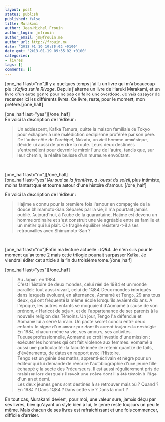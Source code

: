 ```yaml
---
layout: post
status: publish
published: false
title: Murakami
author: Jean-Michel Frouin
author_login: jmfrouin
author_email: jm@frouin.me
author_url: http://frouin.me
date: '2013-01-19 10:35:02 +0100'
date_gmt: '2013-01-19 09:35:02 +0100'
categories:
- livres
tags: []
comments: []
---
```

<p>[one_half last="no"]Il y a quelques temps j'ai lu un livre qui m'a beaucoup plu : <em>Kafka sur le Rivage</em>. Depuis j'alterne un livre de Haruki Murakami, et un livre d'un autre genre pour ne pas en faire une overdose. Je vais essayer de recenser ici les différents livres. Ce livre, reste, pour le moment, mon préféré.[/one_half]</p>
<!--more-->
<p>[one_half last="yes"]<a href="http://www.amazon.fr/Kafka-sur-rivage-Haruki-Murakami/dp/2264056169/"><img alt="" src="http://ecx.images-amazon.com/images/I/41lzuEDbgTL._AA160_.jpg" /></a>[/one_half]<br />
En voici la description de l'éditeur :</p>
<blockquote><p>Un adolescent, Kafka Tamura, quitte la maison familiale de Tokyo pour échapper à une malédiction oedipienne proférée par son père. De l'autre côté de l'archipel, Nakata, un vieil homme amnésique, décide lui aussi de prendre la route. Leurs deux destinées s'entremêlent pour devenir le miroir l'une de l'autre, tandis que, sur leur chemin, la réalité bruisse d'un murmure envoûtant.</p></blockquote>
<p>&nbsp;</p>
<p>[one_half last="no"]<a href="http://www.amazon.fr/Au-sud-fronti%C3%A8re-louest-soleil/dp/2714437486/"><img alt="" src="http://ecx.images-amazon.com/images/I/518N8FKY9YL._AA160_.jpg" /></a>[/one_half]<br />
[one_half last="yes"]<em>Au sud de la frontière, à l'ouest du soleil</em>, plus intimiste, moins fantastique et tourne autour d'une histoire d'amour. [/one_half]</p>
<p>En voici la description de l'éditeur :</p>
<blockquote><p>Hajime a connu pour la première fois l'amour en compagnie de la douce Shimamoto-San. Séparés par la vie, il n'a pourtant jamais oublié. Aujourd'hui, à l'aube de la quarantaine, Hajime est devenu un homme ordinaire et s'est construit une vie agréable entre sa famille et un métier qui lui plaît. Ce fragile équilibre résistera-t-il à ses retrouvailles avec Shimamoto-San ?</p></blockquote>
<p>&nbsp;</p>
<p>[one_half last="no"]Enfin ma lecture actuelle : <em>1Q84</em>. Je n'en suis pour le moment qu'au tome 2 mais cette trilogie pourrait surpasser Kafka. Je viendrai éditer cet article à la fin du troisième tome.[/one_half]</p>
<p>[one_half last="yes"]<a href="http://www.amazon.fr/1Q84-Livre-Avril-Juin-Haruki-Murakami/dp/2264057882/ref=sr_1_1?ie=UTF8&amp;qid=1358227868&amp;sr=8-1"><img alt="" src="http://ecx.images-amazon.com/images/I/41nd4nuNr5L._AA160_.jpg" /></a><img alt="" src="http://ecx.images-amazon.com/images/I/414F1sPSDcL._AA160_.jpg" /></a>[/one_half]</p>
<blockquote><p>Au Japon, en 1984.<br />
C'est l'histoire de deux mondes, celui réel de 1984 et un monde parallèle tout aussi vivant, celui de 1Q84. Deux mondes imbriqués dans lesquels évoluent, en alternance, Aomamé et Tengo, 29 ans tous deux, qui ont fréquenté la même école lorsqu'ils avaient dix ans. A l'époque, les autres enfants se moquaient d'Aomamé à cause de son prénom, « Haricot de soja », et de l'appartenance de ses parents à la nouvelle religion des Témoins. Un jour, Tengo l'a défendue et Aomamé lui a serré la main. Un pacte secret conclu entre deux enfants, le signe d'un amour pur dont ils auront toujours la nostalgie.<br />
En 1984, chacun mène sa vie, ses amours, ses activités.<br />
Tueuse professionnelle, Aomamé se croit investie d'une mission : exécuter les hommes qui ont fait violence aux femmes. Aomamé a aussi une particularité : la faculté innée de retenir quantité de faits, d'événements, de dates en rapport avec l'Histoire.<br />
Tengo est un génie des maths, apprenti-écrivain et nègre pour un éditeur qui lui demande de réécrire l'autobiographie d'une jeune fille échappé ç la secte des Précurseurs. Il est aussi régulièrement pris de malaises lors desquels il revoit une scène dont il a été témoin à l'âge d'un an et demi.<br />
Les deux jeunes gens sont destinés à se retrouver mais où ? Quand ? En 1984 ? Dans 1Q84 ? Dans cette vie ? Dans la mort ?</p></blockquote>
<p>En tout cas, Murakami devient, pour moi, une valeur sure, jamais déçu par ses livres, bien qu'ayant un style bien à lui, le genre reste toujours un peu le même. Mais chacun de ses livres est rafraichissant et une fois commencer, difficile d’arrêter. </p>
<!-- Matomo -->
<script type="text/javascript">
  var _paq = window._paq || [];
  /* tracker methods like "setCustomDimension" should be called before "trackPageView" */
  _paq.push(['trackPageView']);
  _paq.push(['enableLinkTracking']);
  (function() {
    var u="//stats.frouin.me/";
    _paq.push(['setTrackerUrl', u+'matomo.php']);
    _paq.push(['setSiteId', '1']);
    var d=document, g=d.createElement('script'), s=d.getElementsByTagName('script')[0];
    g.type='text/javascript'; g.async=true; g.defer=true; g.src=u+'matomo.js'; s.parentNode.insertBefore(g,s);
  })();
</script>
<!-- End Matomo Code -->
